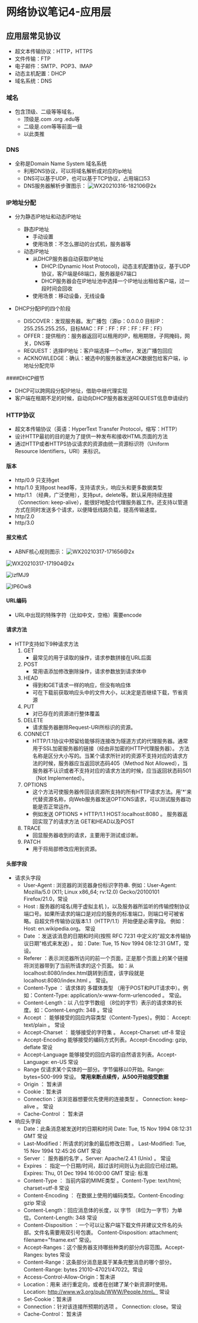 # 网络协议笔记4-应用层

## 应用层常见协议

 - 超文本传输协议：HTTP，HTTPS
 - 文件传输：FTP
 - 电子邮件：SMTP、POP3、IMAP
 - 动态主机配置：DHCP
 - 域名系统：DNS

 ### 域名
 - 包含顶级、二级等等域名，
	 - 顶级是.com .org .edu等
	 - 二级是.com等等前面一级
	 - 以此类推
	
 ### DNS
 - 全称是Domain Name System 域名系统
	 - 利用DNS协议，可以将域名解析成对应的ip地址
	 - DNS可以基于UDP，也可以基于TCP协议，占用端口53
	 - DNS服务器解析步骤图示：
	 ![WX20210316-182106@2x](https://raw.githubusercontent.com/yukifeng/pictureBed/master/uPic/2021/03/16/WX20210316-182106@2x.png)

### IP地址分配

- 分为静态IP地址和动态IP地址
	- 静态IP地址
		- 手动设置
		- 使用场景：不怎么挪动的台式机，服务器等
	- 动态IP地址
		-  从DHCP服务器自动获取IP地址
			-  DHCP:(Dynamic Host Protocol)，动态主机配置协议，基于UDP协议，客户端是68端口，服务器是67端口
			-  DHCP服务器会在IP地址池中选择一个IP地址出租给客户端，过一段时间会回收
		-  使用场景：移动设备，无线设备

-  DHCP分配IP的四个阶段
	-  DISCOVER：发现服务器。发广播包（源ip：0.0.0.0 目标IP：255.255.255.255，目标MAC：FF：FF：FF：FF：FF：FF）
	-  OFFER：提供租约：服务器返回可以租用的IP，租用期限，子网掩码，网关，DNS等
	-  REQUEST：选择IP地址：客户端选择一个offer，发送广播包回应
	-  ACKNOWLEDGE：确认：被选中的服务器发送ACK数据包给客户端，ip地址分配完毕

####DHCP细节
- DHCP可以跨网段分配IP地址，借助中继代理实现
- 客户端在租期不足的时候，自动向DHCP服务器发送REQUEST信息申请续约

### HTTP协议
- 超文本传输协议（英语：HyperText Transfer Protocol，缩写：HTTP）
- 设计HTTP最初的目的是为了提供一种发布和接收HTML页面的方法
- 通过HTTP或者HTTPS协议请求的资源由统一资源标识符（Uniform Resource Identifiers，URI）来标识。

#### 版本
- http/0.9 只支持get
- http/1.0 支持post head等，支持请求头，响应头和更多数据类型
- http/1.1 （经典，广泛使用），支持put，delete等。默认采用持续连接（Connection: keep-alive），能很好地配合代理服务器工作。还支持以管道方式在同时发送多个请求，以便降低线路负载，提高传输速度。
- http/2.0
- http/3.0

#### 报文格式
- ABNF核心规则图示：
![WX20210317-171656@2x](https://raw.githubusercontent.com/yukifeng/pictureBed/master/uPic/2021/03/17/WX20210317-171656@2x.png)

![WX20210317-171904@2x](https://raw.githubusercontent.com/yukifeng/pictureBed/master/uPic/2021/03/17/WX20210317-171904@2x.png)

![izfMJ9](https://raw.githubusercontent.com/yukifeng/pictureBed/master/uPic/2021/03/17/izfMJ9.png)

![lP6Ow8](https://raw.githubusercontent.com/yukifeng/pictureBed/master/uPic/2021/03/17/lP6Ow8.png)

#### URL编码
- URL中出现的特殊字符（比如中文，空格）需要encode

#### 请求方法
- HTTP支持如下9种请求方法
	1. GET
		- 最常见的用于读取的操作，请求参数拼接在URL后面
	2. POST
		- 常用语添加修改删除操作，请求参数放到请求体中
	3. HEAD
		- 得到和GET请求一样的响应，但没有响应体
		- 可在下载前获取响应头中的文件大小，以决定是否继续下载，节省资源
	4. PUT
		- 对已存在的资源进行整体覆盖
	5. DELETE
		- 请求服务器删除Request-URI所标识的资源。
	6. CONNECT
		- HTTP/1.1协议中预留给能够将连接改为隧道方式的代理服务器。通常用于SSL加密服务器的链接（经由非加密的HTTP代理服务器）。
方法名称是区分大小写的。当某个请求所针对的资源不支持对应的请求方法的时候，服务器应当返回状态码405（Method Not Allowed），当服务器不认识或者不支持对应的请求方法的时候，应当返回状态码501（Not Implemented）。
	7. OPTIONS
		- 这个方法可使服务器传回该资源所支持的所有HTTP请求方法。用'*'来代替资源名称，向Web服务器发送OPTIONS请求，可以测试服务器功能是否正常运作。
		- 例如发送 OPTIONS * HTTP/1.1  HOST:localhost:8080 。 服务器返回实现了的请求方法 GET和HEAD以及POST
	8. TRACE
		- 回显服务器收到的请求，主要用于测试或诊断。
	9. PATCH
		- 用于将局部修改应用到资源。

#### 头部字段
- 请求头字段
	- User-Agent : 浏览器的浏览器身份标识字符串. 例如：User-Agent: Mozilla/5.0 (X11; Linux x86_64; rv:12.0) Gecko/20100101 Firefox/21.0，常设
	- Host : 服务器的域名(用于虚拟主机 )，以及服务器所监听的传输控制协议端口号。如果所请求的端口是对应的服务的标准端口，则端口号可被省略。自超文件传输协议版本1.1（HTTP/1.1）开始便是必需字段。 例如：Host: en.wikipedia.org。 常设
	- Date ：发送该消息的日期和时间(按照 RFC 7231 中定义的"超文本传输协议日期"格式来发送) 。 如：Date: Tue, 15 Nov 1994 08:12:31 GMT，常设。
	- Referer ：表示浏览器所访问的前一个页面，正是那个页面上的某个链接将浏览器带到了当前所请求的这个页面。 如：从localhost:8080/index.html跳转到百度，该字段就是localhost:8080/index.html 。 常设。
	- Content-Type ： 请求体的 多媒体类型 （用于POST和PUT请求中）。例如：Content-Type: application/x-www-form-urlencoded 。 常设。
	- Content-Length：以 八位字节数组 （8位的字节）表示的请求体的长度。如：Content-Length: 348 。常设
	- Accept ： 能够接受的回应内容类型（Content-Types）。例如： Accept: text/plain 。 常设
	- Accept-Charset ： 能够接受的字符集 。 Accept-Charset: utf-8	常设
	- Accept-Encoding	能够接受的编码方式列表。Accept-Encoding: gzip, deflate	常设
	- Accept-Language	能够接受的回应内容的自然语言列表。Accept-Language: en-US	常设
	- Range	仅请求某个实体的一部分。字节偏移以0开始。Range: bytes=500-999	常设。 **常用来断点续传，从500开始接受数据**
	- Origin ： 暂未讲
	- Cookie：暂未讲
	- Connection：该浏览器想要优先使用的连接类型 。 Connection: keep-alive 。 常设
	- Cache-Control ： 暂未讲
- 响应头字段
	- Date：此条消息被发送时的日期和时间 Date: Tue, 15 Nov 1994 08:12:31 GMT	常设
	- Last-Modified：所请求的对象的最后修改日期 。 Last-Modified: Tue, 15 Nov 1994 12:45:26 GMT	常设
	- Server	 ： 服务器的名字 。Server: Apache/2.4.1 (Unix) 。 常设
	- Expires ： 指定一个日期/时间，超过该时间则认为此回应已经过期。Expires: Thu, 01 Dec 1994 16:00:00 GMT	常设: 标准
	- Content-Type	： 当前内容的MIME类型 。Content-Type: text/html; charset=utf-8	常设
	- Content-Encoding	： 在数据上使用的编码类型。Content-Encoding: gzip	常设
	- Content-Length：回应消息体的长度，以 字节 （8位为一字节）为单位。Content-Length: 348	常设
	- Content-Disposition ：一个可以让客户端下载文件并建议文件名的头部。文件名需要用双引号包裹。 Content-Disposition: attachment; filename="fname.ext"	常设。
	- Accept-Ranges：这个服务器支持哪些种类的部分内容范围。Accept-Ranges: bytes	常设
	- Content-Range：这条部分消息是属于某条完整消息的哪个部分。Content-Range: bytes 21010-47021/47022。常设
	- Access-Control-Allow-Origin：暂未讲
	- Location：用来 进行重定向，或者在创建了某个新资源时使用。Location: http://www.w3.org/pub/WWW/People.html。 常设
	- Set-Cookie：暂未讲
	- Connection：针对该连接所预期的选项 。 Connection: close。常设
	- Cache-Control： 暂未讲
